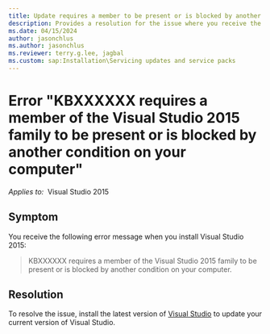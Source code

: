 ```yaml
---
title: Update requires a member to be present or is blocked by another condition
description: Provides a resolution for the issue where you receive the error "KBXXXXXX requires a member of the Visual Studio 2015 family to be present or is blocked by another condition on your computer".
ms.date: 04/15/2024
author: jasonchlus
ms.author: jasonchlus
ms.reviewer: terry.g.lee, jagbal
ms.custom: sap:Installation\Servicing updates and service packs
---
```

# Error "KBXXXXXX requires a member of the Visual Studio 2015 family to be present or is blocked by another condition on your computer"

_Applies to:_&nbsp; Visual Studio 2015

## Symptom

You receive the following error message when you install Visual Studio 2015:

> KBXXXXXX requires a member of the Visual Studio 2015 family to be present or is blocked by another condition on your computer.

## Resolution

To resolve the issue, install the latest version of [Visual Studio](https://visualstudio.microsoft.com/downloads/) to update your current version of Visual Studio.
